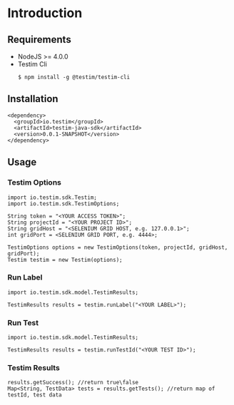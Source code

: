 # Introduction

## Requirements

* NodeJS >= 4.0.0
* Testim Cli
  ```
  $ npm install -g @testim/testim-cli
  ```
  
## Installation

```
<dependency>
  <groupId>io.testim</groupId>
  <artifactId>testim-java-sdk</artifactId>
  <version>0.0.1-SNAPSHOT</version>
</dependency>
```
  
## Usage

### Testim Options

```
import io.testim.sdk.Testim;
import io.testim.sdk.TestimOptions;

String token = "<YOUR ACCESS TOKEN>";
String projectId = "<YOUR PROJECT ID>";
String gridHost = "<SELENIUM GRID HOST, e.g. 127.0.0.1>";
int gridPort = <SELENIUM GRID PORT, e.g. 4444>;

TestimOptions options = new TestimOptions(token, projectId, gridHost, gridPort);
Testim testim = new Testim(options);
```

### Run Label

```
import io.testim.sdk.model.TestimResults;

TestimResults results = testim.runLabel("<YOUR LABEL>");
```

### Run Test

```
import io.testim.sdk.model.TestimResults;

TestimResults results = testim.runTestId("<YOUR TEST ID>");
```

### Testim Results

```
results.getSuccess(); //return true\false
Map<String, TestData> tests = results.getTests(); //return map of testId, test data
```
